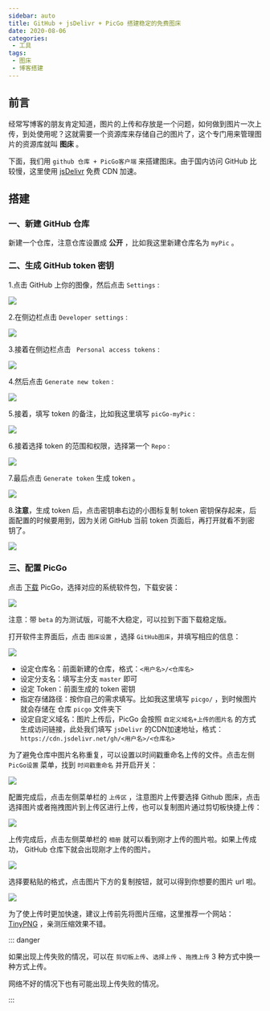```yaml
---
sidebar: auto
title: GitHub + jsDelivr + PicGo 搭建稳定的免费图床
date: 2020-08-06
categories:
 - 工具
tags:
 - 图床
 - 博客搭建
---
```


<Copyright link="https://imxiaolong.com/views/tool/GitHub + jsDelivr + PicGo 搭建稳定的免费图床.html" />



## 前言

经常写博客的朋友肯定知道，图片的上传和存放是一个问题，如何做到图片一次上传，到处使用呢？这就需要一个资源库来存储自己的图片了，这个专门用来管理图片的资源库就叫 **图床** 。

下面，我们用 `github 仓库 + PicGo客户端` 来搭建图床。由于国内访问 GitHub 比较慢，这里使用 [jsDelivr](http://www.jsdelivr.com/) 免费 CDN 加速。

## 搭建

### 一、新建 GitHub 仓库

新建一个仓库，注意仓库设置成 **公开** ，比如我这里新建仓库名为 `myPic` 。

### 二、生成 GitHub token 密钥

1.点击 GitHub 上你的图像，然后点击 `Settings` :

![](https://cdn.jsdelivr.net/gh/sherlonWang/imgbed/picgo20200806140836.png)

2.在侧边栏点击 `Developer settings` :

![](https://cdn.jsdelivr.net/gh/sherlonWang/imgbed/picgo20200806145155.png)

3.接着在侧边栏点击 ` Personal access tokens` :

![](https://cdn.jsdelivr.net/gh/sherlonWang/imgbed/picgo20200806145312.png)

4.然后点击 `Generate new token` :

![](https://cdn.jsdelivr.net/gh/sherlonWang/imgbed/picgo20200806145420.png)

5.接着，填写 token 的备注，比如我这里填写 `picGo-myPic` :

![](https://cdn.jsdelivr.net/gh/sherlonWang/imgbed/picgo20200806145646.png)

6.接着选择 token 的范围和权限，选择第一个 `Repo` :

![](https://cdn.jsdelivr.net/gh/sherlonWang/imgbed/picgo20200806150034.png)

7.最后点击 `Generate token` 生成 token 。 

![](https://cdn.jsdelivr.net/gh/sherlonWang/imgbed/picgo20200806150444.png)

8.**注意**，生成 token 后，点击密钥串右边的小图标复制 token 密钥保存起来，后面配置的时候要用到，因为关闭 GitHub 当前 token 页面后，再打开就看不到密钥了。

![](https://cdn.jsdelivr.net/gh/sherlonWang/imgbed/picgo20200806150813.png)

### 三、配置 PicGo 

点击 [下载](https://github.com/Molunerfinn/picgo/releases) PicGo，选择对应的系统软件包，下载安装：

![](https://cdn.jsdelivr.net/gh/sherlonWang/imgbed/picgo20200806151903.png)

注意：带 `beta` 的为测试版，可能不大稳定，可以拉到下面下载稳定版。

打开软件主界面后，点击 `图床设置` ，选择 `GitHub图床`，并填写相应的信息：

![](https://cdn.jsdelivr.net/gh/sherlonWang/imgbed/picgo20200806154403.png)

- 设定仓库名：前面新建的仓库，格式：`<用户名>/<仓库名>`
- 设定分支名：填写主分支 `master` 即可
- 设定 Token：前面生成的 token 密钥
- 指定存储路径：按你自己的需求填写。比如我这里填写 `picgo/` ，到时候图片就会存储在 仓库 `picgo` 文件夹下
- 设定自定义域名：图片上传后，PicGo 会按照 `自定义域名+上传的图片名` 的方式生成访问链接，此处我们填写 `jsDelivr` 的CDN加速地址，格式：`https://cdn.jsdelivr.net/gh/<用户名>/<仓库名>`

为了避免仓库中图片名称重复，可以设置以时间戳重命名上传的文件。点击左侧 `PicGo设置` 菜单，找到 `时间戳重命名` 并开启开关：

![](https://cdn.jsdelivr.net/gh/sherlonWang/imgbed/picgo20200806154414.png)

配置完成后，点击左侧菜单栏的 `上传区` ，注意图片上传要选择 Github 图床，点击选择图片或者拖拽图片到上传区进行上传，也可以复制图片通过剪切板快捷上传：

![](https://cdn.jsdelivr.net/gh/sherlonWang/imgbed/picgo20200806154429.png)

上传完成后，点击左侧菜单栏的 `相册` 就可以看到刚才上传的图片啦。如果上传成功， GitHub 仓库下就会出现刚才上传的图片。

![](https://cdn.jsdelivr.net/gh/sherlonWang/imgbed/picgo20200806154438.png)

选择要粘贴的格式，点击图片下方的复制按钮，就可以得到你想要的图片 url 啦。

![](https://cdn.jsdelivr.net/gh/sherlonWang/imgbed/picgo20200806154756.png)

为了使上传时更加快速，建议上传前先将图片压缩，这里推荐一个网站：[TinyPNG](https://tinypng.com/) ，亲测压缩效果不错。

::: danger 

如果出现上传失败的情况，可以在 `剪切板上传`、`选择上传` 、`拖拽上传` 3 种方式中换一种方式上传。

网络不好的情况下也有可能出现上传失败的情况。

:::
